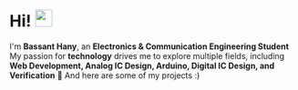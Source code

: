 # Hi! <img src="https://media.giphy.com/media/hvRJCLFzcasrR4ia7z/giphy.gif" width="30px">

I'm **Bassant Hany**, an **Electronics & Communication Engineering Student**   
My passion for **technology** drives me to explore multiple fields, including **Web Development, Analog IC Design, Arduino, Digital IC Design, and Verification** 🚀 
And here are some of my projects :) 
